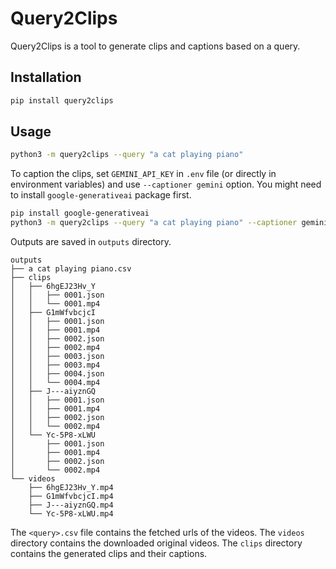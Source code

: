 # Query2Clips

Query2Clips is a tool to generate clips and captions based on a query.

## Installation

```bash
pip install query2clips
```

## Usage

```bash
python3 -m query2clips --query "a cat playing piano"
```

To caption the clips, set `GEMINI_API_KEY` in `.env` file (or directly in environment variables) and use `--captioner gemini` option.
You might need to install `google-generativeai` package first.

```bash
pip install google-generativeai
python3 -m query2clips --query "a cat playing piano" --captioner gemini
```

Outputs are saved in `outputs` directory.

```
outputs
├── a cat playing piano.csv
├── clips
│   ├── 6hgEJ23Hv_Y
│   │   ├── 0001.json
│   │   └── 0001.mp4
│   ├── G1mWfvbcjcI
│   │   ├── 0001.json
│   │   ├── 0001.mp4
│   │   ├── 0002.json
│   │   ├── 0002.mp4
│   │   ├── 0003.json
│   │   ├── 0003.mp4
│   │   ├── 0004.json
│   │   └── 0004.mp4
│   ├── J---aiyznGQ
│   │   ├── 0001.json
│   │   ├── 0001.mp4
│   │   ├── 0002.json
│   │   └── 0002.mp4
│   └── Yc-5P8-xLWU
│       ├── 0001.json
│       ├── 0001.mp4
│       ├── 0002.json
│       └── 0002.mp4
└── videos
    ├── 6hgEJ23Hv_Y.mp4
    ├── G1mWfvbcjcI.mp4
    ├── J---aiyznGQ.mp4
    └── Yc-5P8-xLWU.mp4
```

The `<query>.csv` file contains the fetched urls of the videos.
The `videos` directory contains the downloaded original videos.
The `clips` directory contains the generated clips and their captions.
